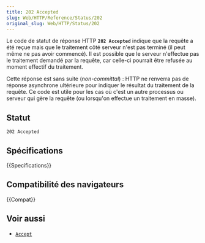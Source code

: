 ```yaml
---
title: 202 Accepted
slug: Web/HTTP/Reference/Status/202
original_slug: Web/HTTP/Status/202
---
```


Le code de statut de réponse HTTP **`202 Accepted`** indique que la requête a été reçue mais que le traitement côté serveur n'est pas terminé (il peut même ne pas avoir commencé). Il est possible que le serveur n'effectue pas le traitement demandé par la requête, car celle-ci pourrait être refusée au moment effectif du traitement.

Cette réponse est sans suite (<i lang="en">non-committal</i>)&nbsp;: HTTP ne renverra pas de réponse asynchrone ultérieure pour indiquer le résultat du traitement de la requête. Ce code est utile pour les cas où c'est un autre processus ou serveur qui gère la requête (ou lorsqu'on effectue un traitement en masse).

## Statut

```
202 Accepted
```

## Spécifications

{{Specifications}}

## Compatibilité des navigateurs

{{Compat}}

## Voir aussi

- [`Accept`](/fr/docs/Web/HTTP/Headers/Accept)

